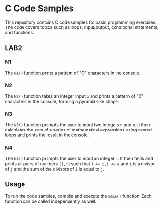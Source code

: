 # C Code Samples

This repository contains C code samples for basic programming exercises. The code covers topics such as loops, input/output, conditional statements, and functions.

## LAB2

### N1

The `N1()` function prints a pattern of "O" characters in the console.

### N2

The `N2()` function takes an integer input `x` and prints a pattern of "X" characters in the console, forming a pyramid-like shape.

### N3

The `N3()` function prompts the user to input two integers `n` and `m`. It then calculates the sum of a series of mathematical expressions using nested loops and prints the result in the console.

### N4

The `N4()` function prompts the user to input an integer `a`. It then finds and prints all pairs of numbers `(i,j)` such that `1 <= i,j <= a` and `i` is a divisor of `j` and the sum of the divisors of `i` is equal to `j`.

## Usage

To run the code samples, compile and execute the `main()` function. Each function can be called independently as well.
